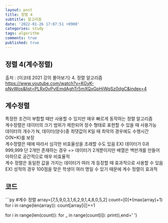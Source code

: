 ```yaml
---
layout: post
title: 정렬 4
subtitle: 알고리즘
date: '2022-01-26 17:07:51 +0900'
categories: study
tags: algorithm
comments: true
published: true
---
```

## 정렬 4(계수정렬)
출처 : (이코테 2021 강의 몰아보기) 4. 정렬 알고리즘 <br>
<a href="https://www.youtube.com/watch?v=KGyK-pNvWos&list=PLRx0vPvlEmdAghTr5mXQxGpHjWqSz0dgC&index=4">https://www.youtube.com/watch?v=KGyK-pNvWos&list=PLRx0vPvlEmdAghTr5mXQxGpHjWqSz0dgC&index=4</a><br>
<h2>계수정렬</h2>
특정한 조건이 부합할 때만 사용할 수 있지만 매우 빠르게 동작하는 정렬 알고리즘<br>
계수정렬은 데이터의 크기 범위가 제한되어 정수 형태로 표현할 수 있을 때 사용가능<br>
데이터의 개수가 N, 데이터(양수)중 최댓값이 K일 때 최악의 경우에도 수행시간 O(N+K)를 보장<br>
계수정렬은 때에 따라서 심각한 비효율성을 초래할 수도 있음 EX) 데이터가 0과 999,999 단 2개만 존재하는 경우 => 데이터가 2개뿐이지만 배열은 백만개를 만들어야하므로 공간적으로 매우 비효율적<br>
계수 정렬은 동일한 값을 가지는 데이터가 여러 개 등장할 때 효과적으로 사용할 수 있음 EX) 성적의 경우 100점을 맞은 학생이 여러 명일 수 있기 때문에 계수 정렬이 효과적<br>
<h2>코드</h2>
```py
#계수 정렬
array=[7,5,9,0,3,1,6,2,9,1,4,8,0,5,2]
count=[0]*(max(array)+1)
for i in range(len(array)):
    count[array[i]]+=1

for i in range(len(count)):
    for _ in range(count[i]):
        print(i,end=' ')
```


